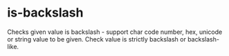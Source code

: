 # is-backslash
Checks given value is backslash - support char code number, hex, unicode or string value to be given. Check value is strictly backslash or backslash-like.
